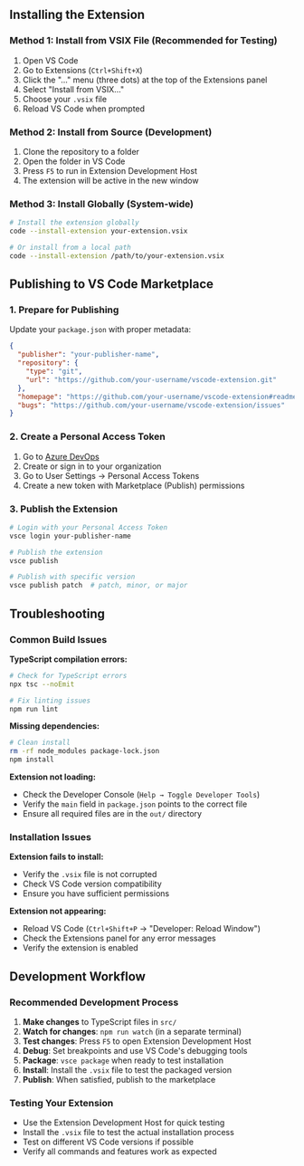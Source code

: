 

## Installing the Extension

### Method 1: Install from VSIX File (Recommended for Testing)

1. Open VS Code
2. Go to Extensions (`Ctrl+Shift+X`)
3. Click the "..." menu (three dots) at the top of the Extensions panel
4. Select "Install from VSIX..."
5. Choose your `.vsix` file
6. Reload VS Code when prompted

### Method 2: Install from Source (Development)

1. Clone the repository to a folder
2. Open the folder in VS Code
3. Press `F5` to run in Extension Development Host
4. The extension will be active in the new window

### Method 3: Install Globally (System-wide)

```bash
# Install the extension globally
code --install-extension your-extension.vsix

# Or install from a local path
code --install-extension /path/to/your-extension.vsix
```

## Publishing to VS Code Marketplace

### 1. Prepare for Publishing

Update your `package.json` with proper metadata:

```json
{
  "publisher": "your-publisher-name",
  "repository": {
    "type": "git",
    "url": "https://github.com/your-username/vscode-extension.git"
  },
  "homepage": "https://github.com/your-username/vscode-extension#readme",
  "bugs": "https://github.com/your-username/vscode-extension/issues"
}
```

### 2. Create a Personal Access Token

1. Go to [Azure DevOps](https://dev.azure.com)
2. Create or sign in to your organization
3. Go to User Settings → Personal Access Tokens
4. Create a new token with Marketplace (Publish) permissions

### 3. Publish the Extension

```bash
# Login with your Personal Access Token
vsce login your-publisher-name

# Publish the extension
vsce publish

# Publish with specific version
vsce publish patch  # patch, minor, or major
```

## Troubleshooting

### Common Build Issues

**TypeScript compilation errors:**
```bash
# Check for TypeScript errors
npx tsc --noEmit

# Fix linting issues
npm run lint
```

**Missing dependencies:**
```bash
# Clean install
rm -rf node_modules package-lock.json
npm install
```

**Extension not loading:**
- Check the Developer Console (`Help → Toggle Developer Tools`)
- Verify the `main` field in `package.json` points to the correct file
- Ensure all required files are in the `out/` directory

### Installation Issues

**Extension fails to install:**
- Verify the `.vsix` file is not corrupted
- Check VS Code version compatibility
- Ensure you have sufficient permissions

**Extension not appearing:**
- Reload VS Code (`Ctrl+Shift+P` → "Developer: Reload Window")
- Check the Extensions panel for any error messages
- Verify the extension is enabled

## Development Workflow

### Recommended Development Process

1. **Make changes** to TypeScript files in `src/`
2. **Watch for changes**: `npm run watch` (in a separate terminal)
3. **Test changes**: Press `F5` to open Extension Development Host
4. **Debug**: Set breakpoints and use VS Code's debugging tools
5. **Package**: `vsce package` when ready to test installation
6. **Install**: Install the `.vsix` file to test the packaged version
7. **Publish**: When satisfied, publish to the marketplace

### Testing Your Extension

- Use the Extension Development Host for quick testing
- Install the `.vsix` file to test the actual installation process
- Test on different VS Code versions if possible
- Verify all commands and features work as expected

